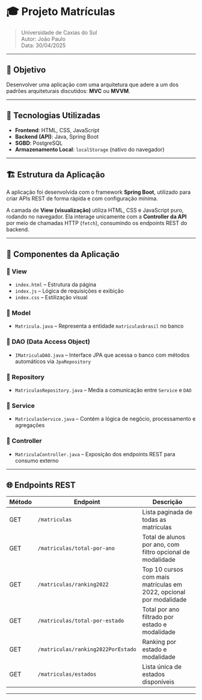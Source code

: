 # 🎓 Projeto Matrículas

> Universidade de Caxias do Sul  
> Autor: João Paulo  
> Data: 30/04/2025  

---

## 📌 Objetivo

Desenvolver uma aplicação com uma arquitetura que adere a um dos padrões arquiteturais discutidos: **MVC** ou **MVVM**.

---

## 🧰 Tecnologias Utilizadas

- **Frontend**: HTML, CSS, JavaScript  
- **Backend (API)**: Java, Spring Boot  
- **SGBD**: PostgreSQL  
- **Armazenamento Local**: `localStorage` (nativo do navegador)

---

## 🏗️ Estrutura da Aplicação

A aplicação foi desenvolvida com o framework **Spring Boot**, utilizado para criar APIs REST de forma rápida e com configuração mínima.

A camada de **View (visualização)** utiliza HTML, CSS e JavaScript puro, rodando no navegador. Ela interage unicamente com a **Controller da API** por meio de chamadas HTTP (`fetch`), consumindo os endpoints REST do backend.

---

## 📂 Componentes da Aplicação

### 🔸 View
- `index.html` – Estrutura da página  
- `index.js` – Lógica de requisições e exibição  
- `index.css` – Estilização visual

### 🔸 Model
- `Matricula.java` – Representa a entidade `matriculasbrasil` no banco

### 🔸 DAO (Data Access Object)
- `IMatriculaDAO.java` – Interface JPA que acessa o banco com métodos automáticos via `JpaRepository`

### 🔸 Repository
- `MatriculasRepository.java` – Media a comunicação entre `Service` e `DAO`

### 🔸 Service
- `MatriculasService.java` – Contém a lógica de negócio, processamento e agregações

### 🔸 Controller
- `MatriculaController.java` – Exposição dos endpoints REST para consumo externo

---

## 🌐 Endpoints REST

| Método | Endpoint                          | Descrição                                                                 |
|--------|-----------------------------------|---------------------------------------------------------------------------|
| GET    | `/matriculas`                    | Lista paginada de todas as matrículas                                    |
| GET    | `/matriculas/total-por-ano`      | Total de alunos por ano, com filtro opcional de modalidade               |
| GET    | `/matriculas/ranking2022`        | Top 10 cursos com mais matrículas em 2022, opcional por modalidade       |
| GET    | `/matriculas/total-por-estado`   | Total por ano filtrado por estado e modalidade                           |
| GET    | `/matriculas/ranking2022PorEstado` | Ranking por estado e modalidade                                        |
| GET    | `/matriculas/estados`            | Lista única de estados disponíveis

---
